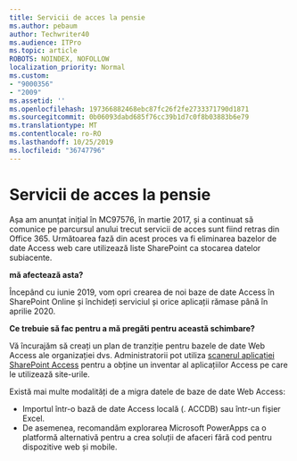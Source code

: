 ```yaml
---
title: Servicii de acces la pensie
ms.author: pebaum
author: Techwriter40
ms.audience: ITPro
ms.topic: article
ROBOTS: NOINDEX, NOFOLLOW
localization_priority: Normal
ms.custom:
- "9000356"
- "2009"
ms.assetid: ''
ms.openlocfilehash: 197366882468ebc87fc26f2fe2733371790d1871
ms.sourcegitcommit: 0b06093dabd685f76cc39b1d7c0f8b03883b6e79
ms.translationtype: MT
ms.contentlocale: ro-RO
ms.lasthandoff: 10/25/2019
ms.locfileid: "36747796"
---
```

# <a name="access-services-retirement"></a>Servicii de acces la pensie

Așa am anunțat inițial în MC97576, în martie 2017, și a continuat să comunice pe parcursul anului trecut servicii de acces sunt fiind retras din Office 365. Următoarea fază din acest proces va fi eliminarea bazelor de date Access web care utilizează liste SharePoint ca stocarea datelor subiacente.

**mă afectează asta?**

Începând cu iunie 2019, vom opri crearea de noi baze de date Access în SharePoint Online și închideți serviciul și orice aplicații rămase până în aprilie 2020.

**Ce trebuie să fac pentru a mă pregăti pentru această schimbare?**

Vă încurajăm să creați un plan de tranziție pentru bazele de date Web Access ale organizației dvs. Administratorii pot utiliza [scanerul aplicației SharePoint Access](https://github.com/SharePoint/PnP-Tools/tree/master/Solutions/SharePoint.AccessApp.Scanner) pentru a obține un inventar al aplicațiilor Access pe care le utilizează site-urile.

Există mai multe modalități de a migra datele de baze de date Web Access:

- Importul într-o bază de date Access locală (. ACCDB) sau într-un fișier Excel.
- De asemenea, recomandăm explorarea Microsoft PowerApps ca o platformă alternativă pentru a crea soluții de afaceri fără cod pentru dispozitive web și mobile.